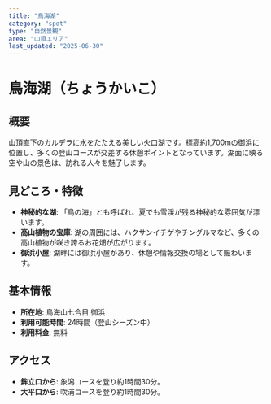 ```yaml
---
title: "鳥海湖"
category: "spot"
type: "自然景観"
area: "山頂エリア"
last_updated: "2025-06-30"
---
```


# 鳥海湖（ちょうかいこ）

## 概要
山頂直下のカルデラに水をたたえる美しい火口湖です。標高約1,700mの御浜に位置し、多くの登山コースが交差する休憩ポイントとなっています。湖面に映る空や山の景色は、訪れる人々を魅了します。

## 見どころ・特徴
- **神秘的な湖**: 「鳥の海」とも呼ばれ、夏でも雪渓が残る神秘的な雰囲気が漂います。
- **高山植物の宝庫**: 湖の周囲には、ハクサンイチゲやチングルマなど、多くの高山植物が咲き誇るお花畑が広がります。
- **御浜小屋**: 湖畔には御浜小屋があり、休憩や情報交換の場として賑わいます。

## 基本情報
- **所在地**: 鳥海山七合目 御浜
- **利用可能時間**: 24時間（登山シーズン中）
- **利用料金**: 無料

## アクセス
- **鉾立口から**: 象潟コースを登り約1時間30分。
- **大平口から**: 吹浦コースを登り約1時間30分。